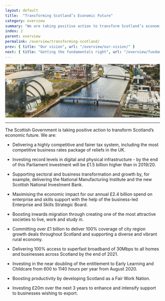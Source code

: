 ```yaml
---
layout: default
title:  "Transforming Scotland’s Economic Future"
category: overview
summary: "We are taking positive action to transform Scotland’s economic future."
index: 2
parent: overview
permalink: /overview/transforming-scotland/
prev: { title: "Our vision", url: "/overview/our-vision/" }
next: { title: "Getting the fundamentals right", url: "/overview/fundamentals/" }
---
```


![The riverside in Glasgow](/assets/images/pageimages/overview2.jpg)
<br>
<hr>

The Scottish Government is taking positive action to transform Scotland’s economic future. We are:

* Delivering a highly competitive and fairer tax system, including the most competitive business rates package of reliefs in the UK. 

* Investing record levels in digital and physical infrastructure - by the end of this Parliament investment will be £1.5 billion higher than in 2019/20.

* Supporting sectoral and business transformation and growth by, for example, delivering the National Manufacturing Institute and the new Scottish National Investment Bank. 

* Maximising the economic impact for our annual £2.4 billion spend on enterprise and skills support with the help of the business-led Enterprise and Skills Strategic Board.

* Boosting inwards migration through creating one of the most attractive societies to live, work and study in. 

* Committing over £1 billion to deliver 100% coverage of city region growth deals throughout Scotland and supporting a diverse and vibrant rural economy.

* Delivering 100% access to superfast broadband of 30Mbps to all homes and businesses across Scotland by the end of 2021.

* Investing in the near doubling of the entitlement to Early Learning and Childcare from 600 to 1140 hours per year from August 2020. 

* Boosting productivity by developing Scotland as a Fair Work Nation.

* Investing £20m  over the next 3 years to enhance  and intensify support to businesses wishing to export.


 
